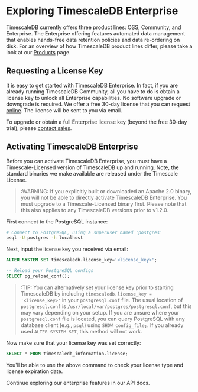 # Exploring TimescaleDB Enterprise

TimescaleDB currently offers three product lines: OSS, Community, and Enterprise.
The Enterprise offering features automated data management that enables hands-free data retention policies
and data re-ordering on disk. For an overview of how TimescaleDB product lines differ,
please take a look at our [Products][products] page.

## Requesting a License Key

It is easy to get started with TimescaleDB Enterprise. In fact, if you are already
running TimescaleDB Community, all you have to do is obtain a license key to unlock
all Enterprise capabilities. No software upgrade or downgrade is required. We offer a free 30-day license
that you can request [online][license]. The license will be sent to you via email.

To upgrade or obtain a full Enterprise license key (beyond the free 30-day trial), please [contact sales][contact-sales].

## Activating TimescaleDB Enterprise

Before you can activate TimescaleDB Enterprise, you must have a Timescale-Licensed version of
TimescaleDB up and running. Note, the standard binaries we make available are released under the Timescale License.

>:WARNING: If you explicitly built or downloaded an Apache 2.0 binary, you will not be able to
directly activate TimescaleDB Enterprise. You must upgrade to a Timescale-Licensed binary first.
Please note that this also applies to any TimescaleDB versions prior to v1.2.0.

First connect to the PostgreSQL instance:

```bash
# Connect to PostgreSQL, using a superuser named 'postgres'
psql -U postgres -h localhost
```

Next, input the license key you received via email:

```sql
ALTER SYSTEM SET timescaledb.license_key='<license_key>';

-- Reload your PostgreSQL configs
SELECT pg_reload_conf();
```

>:TIP: You can alternatively set your license key prior to starting TimescaleDB by including
`timescaledb.license_key = '<license_key>'` in your `postgresql.conf` file.
The usual location of `postgresql.conf` is `/usr/local/var/postgres/postgresql.conf`,
but this may vary depending on your setup. If you are unsure where your `postgresql.conf` file
is located, you can query PostgreSQL with any database client (e.g., `psql`)
using `SHOW config_file;`. If you already used `ALTER SYSTEM SET`, this method will not work.

Now make sure that your license key was set correctly:

```sql
SELECT * FROM timescaledb_information.license;
```

You'll be able to use the above command to check your license type and license expiration date.

Continue exploring our enterprise features in our API docs.


[products]: https://www.timescale.com/products
[license]: https://www.timescale.com/enterprise-signup
[contact-sales]: https://www.timescale.com/contact
